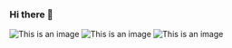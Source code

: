 ### Hi there 👋
![This is an image](https://www.codewars.com/users/kaut0/badges/small)
![This is an image](https://www.hackerrank.com/certificates/iframe/1754a884208f)
![This is an image](https://www.hackerrank.com/certificates/iframe/aa8965dfd5bd)
